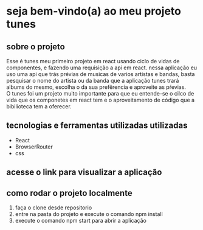 # seja bem-vindo(a) ao meu projeto tunes

## sobre o projeto
Esse é tunes meu primeiro projeto em react usando ciclo de vidas de componentes, e fazendo uma requisição a api em react. nessa aplicação eu uso uma 
api que trás prévias de musicas de varios artistas e bandas, basta pesquisar o nome do artista ou da banda que a aplicação tunes  trará albums do mesmo, escolha o da sua prefêrencia e aproveite as pŕevias. <br>
O tunes foi um projeto muito importante para que eu entende-se o cilco de vida que os componetes em react tem e o aproveitamento de código que a bibilioteca tem
a oferecer.

## tecnologias e ferramentas utilizadas utilizadas
* React
* BrowserRouter
* css

## acesse o link para visualizar a aplicação
[]()

## como rodar o projeto localmente
1. faça o clone desde repositorio 
2. entre na pasta do projeto e execute o comando npm install
3. execute o comando npm start para abrir a aplicação


